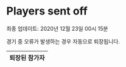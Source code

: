 # Players sent off
최종 업데이트: 2020년 12월 23일 00시 15분


경기 중 오류가 발생하는 경우 자동으로 퇴장됩니다.


| 퇴장된 참가자 |
|:---:|